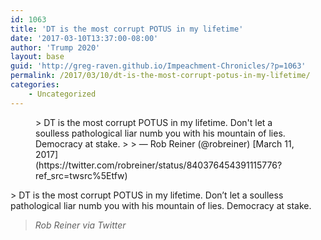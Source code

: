 ```yaml
---
id: 1063
title: 'DT is the most corrupt POTUS in my lifetime'
date: '2017-03-10T13:37:00-08:00'
author: 'Trump 2020'
layout: base
guid: 'http://greg-raven.github.io/Impeachment-Chronicles/?p=1063'
permalink: /2017/03/10/dt-is-the-most-corrupt-potus-in-my-lifetime/
categories:
    - Uncategorized
---
```


<figure class="wp-block-embed is-type-rich is-provider-twitter wp-block-embed-twitter"><div class="wp-block-embed__wrapper">> DT is the most corrupt POTUS in my lifetime. Don't let a soulless pathological liar numb you with his mountain of lies. Democracy at stake.
> 
> — Rob Reiner (@robreiner) [March 11, 2017](https://twitter.com/robreiner/status/840376454391115776?ref_src=twsrc%5Etfw)

<script async="" charset="utf-8" src="https://platform.twitter.com/widgets.js"></script></div></figure>> DT is the most corrupt POTUS in my lifetime. Don’t let a soulless pathological liar numb you with his mountain of lies. Democracy at stake.
> 
> <cite>Rob Reiner via Twitter</cite>